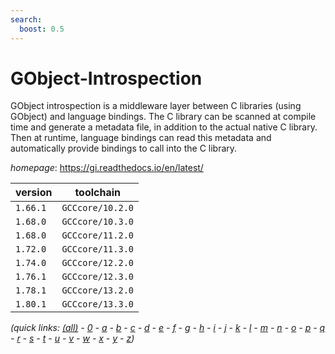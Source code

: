 ```yaml
---
search:
  boost: 0.5
---
```

# GObject-Introspection

GObject introspection is a middleware layer between C libraries  (using GObject) and language bindings. The C library can be scanned at  compile time and generate a metadata file, in addition to the actual  native C library. Then at runtime, language bindings can read this  metadata and automatically provide bindings to call into the C library.

*homepage*: <https://gi.readthedocs.io/en/latest/>

version | toolchain
--------|----------
``1.66.1`` | ``GCCcore/10.2.0``
``1.68.0`` | ``GCCcore/10.3.0``
``1.68.0`` | ``GCCcore/11.2.0``
``1.72.0`` | ``GCCcore/11.3.0``
``1.74.0`` | ``GCCcore/12.2.0``
``1.76.1`` | ``GCCcore/12.3.0``
``1.78.1`` | ``GCCcore/13.2.0``
``1.80.1`` | ``GCCcore/13.3.0``


*(quick links: [(all)](../index.md) - [0](../0/index.md) - [a](../a/index.md) - [b](../b/index.md) - [c](../c/index.md) - [d](../d/index.md) - [e](../e/index.md) - [f](../f/index.md) - [g](../g/index.md) - [h](../h/index.md) - [i](../i/index.md) - [j](../j/index.md) - [k](../k/index.md) - [l](../l/index.md) - [m](../m/index.md) - [n](../n/index.md) - [o](../o/index.md) - [p](../p/index.md) - [q](../q/index.md) - [r](../r/index.md) - [s](../s/index.md) - [t](../t/index.md) - [u](../u/index.md) - [v](../v/index.md) - [w](../w/index.md) - [x](../x/index.md) - [y](../y/index.md) - [z](../z/index.md))*


